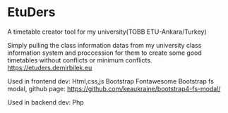 # EtuDers
A timetable creator tool for my university(TOBB ETU-Ankara/Turkey)

Simply pulling the class information datas from my university class information system and proccession for them to create some good timetables without conflicts or minimum conflicts.
https://etuders.demirbilek.eu

Used in frontend dev:
Html,css,js
Bootstrap
Fontawesome
Bootstrap fs modal, github page: https://github.com/keaukraine/bootstrap4-fs-modal/

Used in backend dev:
Php
